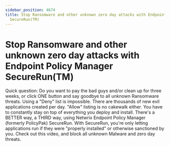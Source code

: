 ```yaml
---
sidebar_position: 4674
title: Stop Ransomware and other unknown zero day attacks with Endpoint Policy Manager
  SecureRun(TM)
---
```


# Stop Ransomware and other unknown zero day attacks with Endpoint Policy Manager SecureRun(TM)

Quick question: Do you want to pay the bad guys and/or clean up for three weeks, or click ONE button and say goodbye to all unknown Ransomware threats. Using a "Deny" list is impossible. There are thousands of new evil applications created per day. "Allow" listing is no cakewalk either. You have to constantly stay on top of everything you deploy and install. There's a BETTER way, a THIRD way, using Netwrix Endpoint Policy Manager (formerly PolicyPak) SecureRun. With SecureRun, you're only letting applications run if they were "properly installed" or otherwise sanctioned by you. Check out this video, and block all unknown Malware and zero day threats.